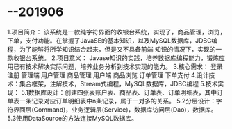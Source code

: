 # --201906
1.项目简介：
    该系统是一款纯字符界面的收银台系统，实现了，商品管理，浏览，下单，支付功能。在掌握了JavaSE的基本知识，以及MySQL数据库，JDBC编程，为了能够将所学知识结合起来，但是又不具备前端
知识的情况下，实现的一款收银台系统。
2.项目意义：
    Javase知识的实践，培养数据库编程能力，锻炼应用已有技术解决实际问题，培养业务分析到技术实现的能力。
3.核心需求：
    登录注册
    管理端
        用户管理
        商品管理
    用户端
        商品浏览
        订单管理
        下单支付
4.设计技术：集合框架，注解技术，Stream式编程，MySQL数据库，JDBC编程
5.技术实现：
      5.1数据库设计：创建四张表账户表、商品表、订单表、订单明细表，其中订单表一条记录对应订单明细表中n条记录，属于一对多的关系。
      5.2分层设计：字符界面层(Command)，业务逻辑层(Service)，数据库访问层(Dao)，数据库。
      5.3使用DataSource的方法连接MySQL数据库。
      
        
    

